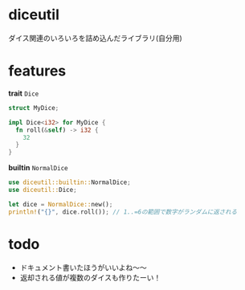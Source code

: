 # diceutil

ダイス関連のいろいろを詰め込んだライブラリ(自分用)

# features

**trait** `Dice`

```rs
struct MyDice;

impl Dice<i32> for MyDice {
  fn roll(&self) -> i32 {
    32
  }
}
```

**builtin** `NormalDice`

```rs
use diceutil::builtin::NormalDice;
use diceutil::Dice;

let dice = NormalDice::new();
println!("{}", dice.roll()); // 1..=6の範囲で数字がランダムに返される
```

# todo

- ドキュメント書いたほうがいいよね〜〜
- 返却される値が複数のダイスも作りたーい！
